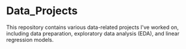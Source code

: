 # Data_Projects
This repository contains various data-related projects I've worked on, including data preparation, exploratory data analysis (EDA), and linear regression models.
